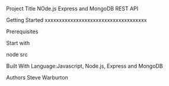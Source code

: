 Project Title
NOde.js Express and MongoDB REST API

Getting Started
xxxxxxxxxxxxxxxxxxxxxxxxxxxxxxxxxxxx

Prerequisites

Start with 

node src 

Built With
Language:Javascript, Node.js, Express and MongoDB

Authors
Steve Warburton